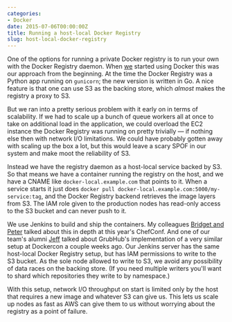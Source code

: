 ```yaml
---
categories:
- Docker
date: 2015-07-06T00:00:00Z
title: Running a host-local Docker Registry
slug: host-local-docker-registry
---
```


One of the options for running a private Docker registry is to run your own with the Docker Registry daemon. When [we](https://www.dramafever.com) started using Docker this was our approach from the beginning. At the time the Docker Registry was a Python app running on `gunicorn`; the new version is written in Go. A nice feature is that one can use S3 as the backing store, which *almost* makes the registry a proxy to S3.

But we ran into a pretty serious problem with it early on in terms of scalability. If we had to scale up a bunch of queue workers all at once to take on additional load in the application, we could overload the EC2 instance the Docker Registry was running on pretty trivially &mdash; if nothing else then with network I/O limitations. We could have probably gotten away with scaling up the box a lot, but this would leave a scary SPOF in our system and make moot the reliability of S3.

Instead we have the registry daemon as a host-local service backed by S3. So that means we have a container running the registry on the host, and we have a CNAME like `docker-local.example.com` that points to it. When a service starts it just does `docker pull docker-local.example.com:5000/my-service:tag`, and the Docker Registry backend retrieves the image layers from S3. The IAM role given to the production nodes has read-only access to the S3 bucket and can never push to it.

We use Jenkins to build and ship the containers. My colleagues [Bridget and Peter](https://www.youtube.com/watch?v=8fcDZB-QMRA) talked about this in depth at this year's ChefConf. And one of our team's alumni [Jeff](https://www.youtube.com/watch?v=yU0QhhS-XzI) talked about GrubHub's implementation of a very similar setup at Dockercon a couple weeks ago. Our Jenkins server has the same host-local Docker Registry setup, but has IAM permissions to write to the S3 bucket. As the sole node allowed to write to S3, we avoid any possibility of data races on the backing store. (If you need multiple writers you'll want to shard which repositories they write to by namespace.)

With this setup, network I/O throughput on start is limited only by the host that requires a new image and whatever S3 can give us. This lets us scale up nodes as fast as AWS can give them to us without worrying about the registry as a point of failure.
